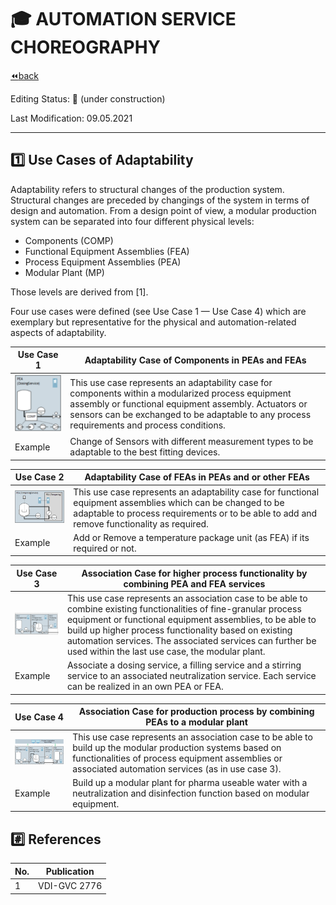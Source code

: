 # :mortar_board: AUTOMATION SERVICE CHOREOGRAPHY

[:rewind:back](../README.md)

Editing Status: :construction: (under construction)

Last Modification: 09.05.2021

---

## :one: Use Cases of Adaptability

Adaptability refers to structural changes of the production system. Structural changes are preceded by changings of the system in terms of design and automation. From a design point of view, a modular production
system can be separated into four different physical levels:

- Components (COMP)
- Functional Equipment Assemblies (FEA)
- Process Equipment Assemblies (PEA)
- Modular Plant (MP)

Those levels are derived from  [1].

Four use cases were defined (see Use Case 1 — Use Case 4) which are exemplary but representative for the physical and automation-related aspects of adaptability.

Use Case 1 | Adaptability Case of Components in PEAs and FEAs
--- | ---
[<img src="./UseCase_COMP.png"/>](./UseCase_COMP_origin.png) |  This use case represents an adaptability case for components within a modularized process equipment assembly or functional equipment assembly. Actuators or sensors can be exchanged to be adaptable to any process requirements and process conditions.
Example | Change of Sensors with different measurement types to be adaptable to the best fitting devices.

Use Case 2 | Adaptability Case of FEAs in PEAs and or other FEAs
--- | ---
[<img src="./UseCase_FEA.png"/>](./UseCase_FEA_origin.png) |  This use case represents an adaptability case for functional equipment assemblies which can be changed to be adaptable to process requirements or to be able to add and remove functionality as required.
Example | Add or Remove a temperature package unit (as FEA) if its required or not.

Use Case 3 | Association Case for higher process functionality by combining PEA and FEA services
--- | ---
[<img src="./UseCase_PEA-spanning.png"/>](./UseCase_PEA-spanning_origin.png) |  This use case represents an association case to be able to combine existing functionalities of fine-granular process equipment or functional equipment assemblies, to be able to build up higher process functionality based on existing automation services. The associated services can further be used within the last use case, the modular plant.
Example | Associate a dosing service, a filling service and a stirring service to an associated neutralization service. Each service can be realized in an own PEA or FEA.

Use Case 4 | Association Case for production process by combining PEAs to a modular plant
--- | ---
[<img src="./UseCase_MP.png"/>](./UseCase_MP_origin.png) |  This use case represents an association case to be able to build up the modular production systems based on functionalities of process equipment assemblies or associated automation services (as in use case 3).
Example | Build up a modular plant for pharma useable water with a neutralization and disinfection function based on modular equipment.




## :hash: References

No. | Publication
--- | ---
1 | VDI-GVC 2776